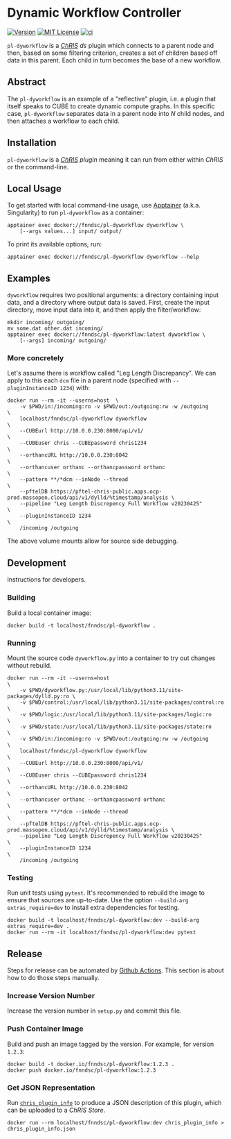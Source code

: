 # Dynamic Workflow Controller

[![Version](https://img.shields.io/docker/v/fnndsc/pl-dyworkflow?sort=semver)](https://hub.docker.com/r/fnndsc/pl-dyworkflow)
[![MIT License](https://img.shields.io/github/license/fnndsc/pl-dyworkflow)](https://github.com/FNNDSC/pl-dyworkflow/blob/main/LICENSE)
[![ci](https://github.com/FNNDSC/pl-dyworkflow/actions/workflows/ci.yml/badge.svg)](https://github.com/FNNDSC/pl-dyworkflow/actions/workflows/ci.yml)

`pl-dyworkflow` is a [_ChRIS_](https://chrisproject.org/) _ds_ plugin which connects to a parent node and then, based on some filtering criterion, creates a set of children based off data in this parent. Each child in turn becomes the base of a new workflow.

## Abstract

The `pl-dyworkflow` is an example of a "reflective" plugin, i.e. a plugin that itself speaks to CUBE to create dynamic compute graphs. In this specific case, `pl-dyworkflow` separates data in a parent node into _N_ child nodes, and then attaches a workflow to each child.

## Installation

`pl-dyworkflow` is a _[ChRIS](https://chrisproject.org/) plugin_ meaning it can run from either within _ChRIS_ or the command-line.

## Local Usage

To get started with local command-line usage, use [Apptainer](https://apptainer.org/) (a.k.a. Singularity) to run `pl-dyworkflow` as a container:

```shell
apptainer exec docker://fnndsc/pl-dyworkflow dyworkflow \
    [--args values...] input/ output/
```

To print its available options, run:

```shell
apptainer exec docker://fnndsc/pl-dyworkflow dyworkflow --help
```

## Examples

`dyworkflow` requires two positional arguments: a directory containing input data, and a directory where output data is saved. First, create the input directory, move input data into it, and then apply the filter/workflow:

```shell
mkdir incoming/ outgoing/
mv some.dat other.dat incoming/
apptainer exec docker://fnndsc/pl-dyworkflow:latest dyworkflow \
    [--args] incoming/ outgoing/
```

### More concretely

Let's assume there is workflow called "Leg Length Discrepancy". We can apply to this each `dcm` file in a parent node (specified with `--pluginInstanceID 1234`) with:

```shell
docker run --rm -it --userns=host  \
    -v $PWD/in:/incoming:ro -v $PWD/out:/outgoing:rw -w /outgoing       \
    localhost/fnndsc/pl-dyworkflow dyworkflow                           \
    --CUBEurl http://10.0.0.230:8000/api/v1/                            \
    --CUBEuser chris --CUBEpassword chris1234                           \
    --orthancURL http://10.0.0.230:8042                                 \
    --orthancuser orthanc --orthancpassword orthanc                     \
    --pattern **/*dcm --inNode --thread                                 \
    --pftelDB https://pftel-chris-public.apps.ocp-prod.massopen.cloud/api/v1/dylld/%timestamp/analysis \
    --pipeline "Leg Length Discrepency Full Workflow v20230425"         \
    --pluginInstanceID 1234                                             \
    /incoming /outgoing
```

The above volume mounts allow for source side debugging.


## Development

Instructions for developers.

### Building

Build a local container image:

```shell
docker build -t localhost/fnndsc/pl-dyworkflow .
```

### Running

Mount the source code `dyworkflow.py` into a container to try out changes without rebuild.

```shell
docker run --rm -it --userns=host                                       \
    -v $PWD/dyworkflow.py:/usr/local/lib/python3.11/site-packages/dylld.py:ro \
    -v $PWD/control:/usr/local/lib/python3.11/site-packages/control:ro  \
    -v $PWD/logic:/usr/local/lib/python3.11/site-packages/logic:ro      \
    -v $PWD/state:/usr/local/lib/python3.11/site-packages/state:ro      \
    -v $PWD/in:/incoming:ro -v $PWD/out:/outgoing:rw -w /outgoing       \
    localhost/fnndsc/pl-dyworkflow dyworkflow                           \
    --CUBEurl http://10.0.0.230:8000/api/v1/                            \
    --CUBEuser chris --CUBEpassword chris1234                           \
    --orthancURL http://10.0.0.230:8042                                 \
    --orthancuser orthanc --orthancpassword orthanc                     \
    --pattern **/*dcm --inNode --thread                                 \
    --pftelDB https://pftel-chris-public.apps.ocp-prod.massopen.cloud/api/v1/dylld/%timestamp/analysis \
    --pipeline "Leg Length Discrepency Full Workflow v20230425"         \
    --pluginInstanceID 1234                                             \
    /incoming /outgoing
```

### Testing

Run unit tests using `pytest`.
It's recommended to rebuild the image to ensure that sources are up-to-date. Use the option `--build-arg extras_require=dev` to install extra dependencies for testing.

```shell
docker build -t localhost/fnndsc/pl-dyworkflow:dev --build-arg extras_require=dev .
docker run --rm -it localhost/fnndsc/pl-dyworkflow:dev pytest
```

## Release

Steps for release can be automated by [Github Actions](.github/workflows/ci.yml). This section is about how to do those steps manually.

### Increase Version Number

Increase the version number in `setup.py` and commit this file.

### Push Container Image

Build and push an image tagged by the version. For example, for version `1.2.3`:

```
docker build -t docker.io/fnndsc/pl-dyworkflow:1.2.3 .
docker push docker.io/fnndsc/pl-dyworkflow:1.2.3
```

### Get JSON Representation

Run [`chris_plugin_info`](https://github.com/FNNDSC/chris_plugin#usage)
to produce a JSON description of this plugin, which can be uploaded to a _ChRIS Store_.

```shell
docker run --rm localhost/fnndsc/pl-dyworkflow:dev chris_plugin_info > chris_plugin_info.json
```

